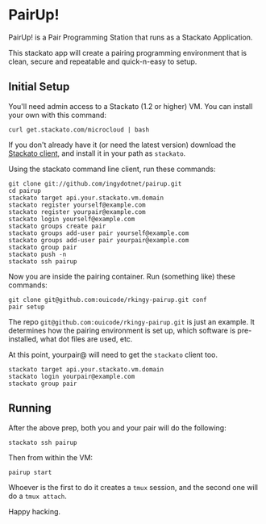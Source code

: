 PairUp!
=======

PairUp! is a Pair Programming Station that runs as a Stackato Application.

This stackato app will create a pairing programming environment that is clean,
secure and repeatable and quick-n-easy to setup.

Initial Setup
-------------

You'll need admin access to a Stackato (1.2 or higher) VM.  You can install
your own with this command:

    curl get.stackato.com/microcloud | bash

If you don't already have it (or need the latest version) download the
[Stackato client](http://www.activestate.com/stackato/download_client), and
install it in your path as `stackato`.

Using the stackato command line client, run these commands:

    git clone git://github.com/ingydotnet/pairup.git
    cd pairup
    stackato target api.your.stackato.vm.domain
    stackato register yourself@example.com
    stackato register yourpair@example.com
    stackato login yourself@example.com
    stackato groups create pair
    stackato groups add-user pair yourself@example.com
    stackato groups add-user pair yourpair@example.com
    stackato group pair
    stackato push -n
    stackato ssh pairup

<!-- add section about 1.2 forward bug and also 1.2 ssh bug -->

Now you are inside the pairing container. Run (something like) these commands:

    git clone git@github.com:ouicode/rkingy-pairup.git conf
    pair setup

The repo `git@github.com:ouicode/rkingy-pairup.git` is just an example. It
determines how the pairing environment is set up, which software is
pre-installed, what dot files are used, etc.

<!-- explain how a pairup conf repo is formatted -->

At this point, yourpair@ will need to get the `stackato` client too.

    stackato target api.your.stackato.vm.domain
    stackato login yourpair@example.com
    stackato group pair

Running
-------

After the above prep, both you and your pair will do the following:

    stackato ssh pairup

Then from within the VM:

    pairup start

Whoever is the first to do it creates a `tmux` session, and the second one
will do a `tmux attach`.

Happy hacking.
